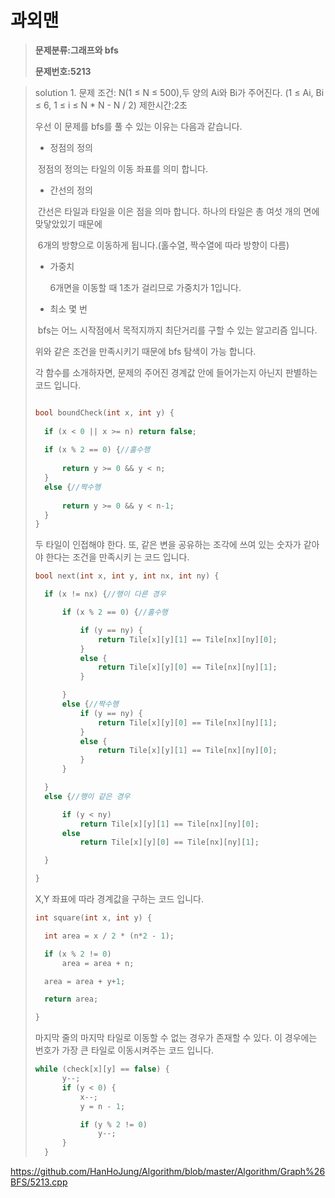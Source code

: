 # 과외맨

> **문제분류:그래프와 bfs**
>
> **문제번호:5213**

> solution 1.
> 문제 조건:   N(1 ≤ N ≤ 500),두 양의 Ai와 Bi가 주어진다. (1 ≤ Ai, Bi ≤ 6, 1 ≤ i ≤ N * N - N / 2) 
> 제한시간:2초
>
> 
>
> 우선 이 문제를 bfs를 풀 수 있는 이유는 다음과 같습니다.
>
> - 정점의 정의
>
> ​       정점의 정의는 타일의 이동 좌표를 의미 합니다.
>
>
> - 간선의 정의
>
> ​       간선은 타일과 타일을 이은 점을 의마 합니다. 하나의 타일은 총 여섯 개의 면에 맞닿았있기 때문에
>
> ​       6개의 방향으로 이동하게 됩니다.(홀수열, 짝수열에 따라 방향이 다름)
>
> - 가중치
>
>   6개면을 이동할 때 1초가 걸리므로 가중치가 1입니다.
>
> - 최소 몇 번
>
> ​       bfs는 어느 시작점에서 목적지까지 최단거리를 구할 수 있는 알고리즘 입니다. 
>
> 
>
> 위와 같은 조건을 만족시키기 때문에 bfs 탐색이 가능 합니다.
>
> 각 함수를 소개하자면, 문제의 주어진 경계값 안에 들어가는지 아닌지 판별하는 코드 입니다.
>
> ```C++
> 
> bool boundCheck(int x, int y) {
> 	
> 	if (x < 0 || x >= n) return false;
> 		
> 	if (x % 2 == 0) {//홀수행
> 		
> 		return y >= 0 && y < n;
> 	}
> 	else {//짝수행
> 		
> 		return y >= 0 && y < n-1;
> 	}
> }
> ```
>
>   두 타일이 인접해야 한다. 또, 같은 변을 공유하는 조각에 쓰여 있는 숫자가 같아야 한다는 조건을 만족시키     는  코드 입니다.
>
> ```C++
> bool next(int x, int y, int nx, int ny) {
> 
> 	if (x != nx) {//행이 다른 경우
> 
> 		if (x % 2 == 0) {//홀수행
> 
> 			if (y == ny) {
> 				return Tile[x][y][1] == Tile[nx][ny][0];
> 			}
> 			else {
> 				return Tile[x][y][0] == Tile[nx][ny][1];
> 			}
> 
> 		}
> 		else {//짝수행
> 			if (y == ny) {
> 				return Tile[x][y][0] == Tile[nx][ny][1];
> 			}
> 			else {
> 				return Tile[x][y][1] == Tile[nx][ny][0];
> 			}
> 		}
> 
> 	}
> 	else {//행이 같은 경우
> 
> 		if (y < ny)
> 			return Tile[x][y][1] == Tile[nx][ny][0];
> 		else
> 			return Tile[x][y][0] == Tile[nx][ny][1];
> 
> 	}
> 
> }
> ```
>
> X,Y 좌표에 따라 경계값을 구하는 코드 입니다.
>
> ```C++
> int square(int x, int y) {
> 
> 	int area = x / 2 * (n*2 - 1);
> 
> 	if (x % 2 != 0)
> 		area = area + n;
> 
> 	area = area + y+1;
> 
> 	return area;
> 
> }
> ```
>
> 마지막 줄의 마지막 타일로 이동할 수 없는 경우가 존재할 수 있다. 이 경우에는 번호가 가장 큰 타일로 이동시켜주는 코드 입니다.
>
> ```C++
> while (check[x][y] == false) {
> 		y--;
> 		if (y < 0) {
> 			x--;
> 			y = n - 1;
> 
> 			if (y % 2 != 0)
> 				y--;
> 		}
> 	}
> ```
>
> 

https://github.com/HanHoJung/Algorithm/blob/master/Algorithm/Graph%26BFS/5213.cpp













